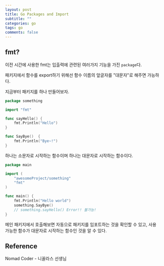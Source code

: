 ```yaml
---
layout: post
title: Go Packages and Import
subtitle: ""
categories: go
tags: go
comments: false
---
```


## fmt?

이전 시간에 사용한 fmt는 입출력에 관련된 여러가지 기능을 가진 `package`다.

패키지에서 함수를 export하기 위해선 함수 이름의 앞글자를 "대문자"로 해주면 가능하다.

지금부터 패키지를 하나 만들어보자.

```go
package something

import "fmt"

func sayHello() {
	fmt.Println("Hello")
}

func SayBye()  {
	fmt.Println("Bye~!")
}
```

하나는 소문자로 시작하는 함수이며 하나는 대문자로 시작하는 함수이다.

```go
package main

import (
	"awesomeProject/something"
	"fmt"
)

func main() {
	fmt.Println("Hello world")
	something.SayBye()
	// something.sayHello() Error!! 불가능!
}
```

메인 패키지에서 호출해보면 자동으로 패키지를 임포트하는 것을 확인할 수 있고, 사용가능한 함수가 대문자로 시작하는 함수인 것을 알 수 있다.

## Reference

Nomad Coder - 니꼴라스 선생님
